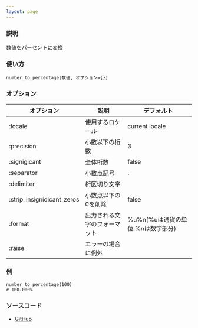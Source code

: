 ```yaml
---
layout: page
---
```


### 説明

数値をパーセントに変換

### 使い方

    number_to_percentage(数値, オプション={})

### オプション

| オプション                 | 説明                         | デフォルト                        |
| -------------------------- | ---------------------------- | --------------------------------- |
| :locale                    | 使用するロケール             | current locale                    |
| :precision                 | 小数以下の桁数               | 3                                 |
| :signigicant               | 全体桁数                     | false                             |
| :separator                 | 小数点記号                   | .                                 |
| :delimiter                 | 桁区切り文字                 |                                   |
| :strip_insignidicant_zeros | 小数点以下の0を削除          | false                             |
| :format                    | 出力される文字のフォーマット | %u%n(%uは通貨の単位 %nは数字部分) |
| :raise                     | エラーの場合に例外           |                                   |

### 例

    number_to_percentage(100)
    # 100.000%

### ソースコード

- [GitHub](https://github.com/rails/rails/blob/984c3ef2775781d47efa9f541ce570daa2434a80/actionview/lib/action_view/helpers/number_helper.rb#L167)
